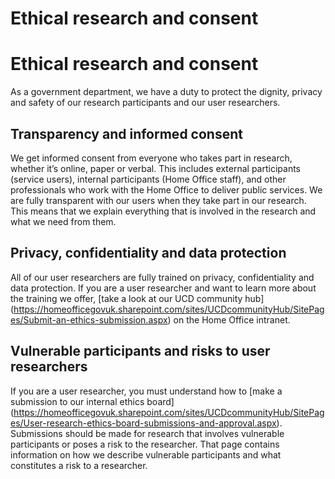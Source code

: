 Ethical research and consent
============================


# Ethical research and consent 
As a government department, we have a duty to protect the dignity, privacy and safety of our research participants and our user researchers. 

## Transparency and informed consent 
We get informed consent from everyone who takes part in research, whether it’s online, paper or verbal. This includes external participants (service users), internal participants (Home Office staff), and other professionals who work with the Home Office to deliver public services. 
We are fully transparent with our users when they take part in our research. This means that we explain everything that is involved in the research and what we need from them. 

## Privacy, confidentiality and data protection
All of our user researchers are fully trained on privacy, confidentiality and data protection. If you are a user researcher and want to learn more about the training we offer, [take a look at our UCD community hub] (https://homeofficegovuk.sharepoint.com/sites/UCDcommunityHub/SitePages/Submit-an-ethics-submission.aspx) on the Home Office intranet. 

## Vulnerable participants and risks to user researchers 
If you are a user researcher, you must understand how to [make a submission to our internal ethics board] (https://homeofficegovuk.sharepoint.com/sites/UCDcommunityHub/SitePages/User-research-ethics-board-submissions-and-approval.aspx). Submissions should be made for research that involves vulnerable participants or poses a risk to the researcher. That page contains information on how we describe vulnerable participants and what constitutes a risk to a researcher. 




